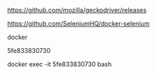 

https://github.com/mozilla/geckodriver/releases


https://github.com/SeleniumHQ/docker-selenium



docker 

5fe833830730


docker exec -it 5fe833830730 bash



